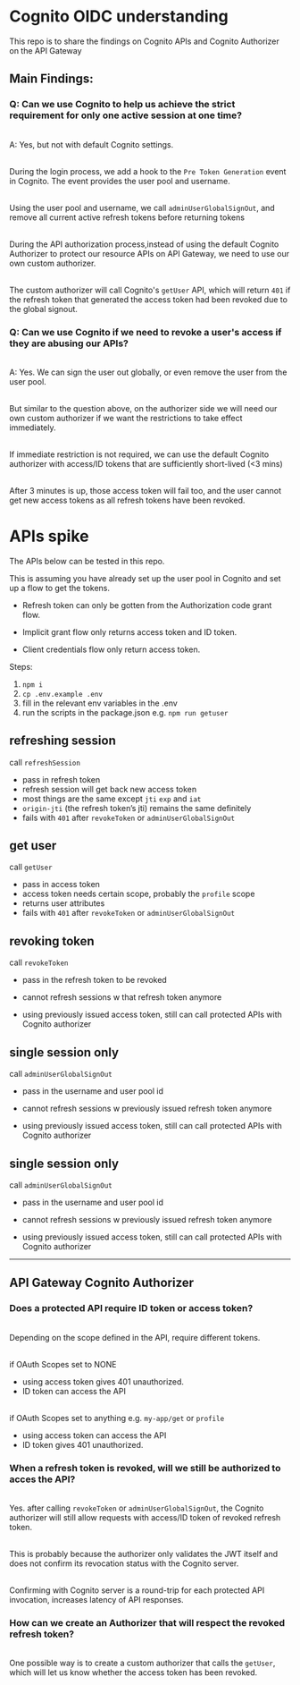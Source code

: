 # Cognito OIDC understanding

This repo is to share the findings on Cognito APIs and Cognito Authorizer on the API Gateway

## Main Findings:

### Q: Can we use Cognito to help us achieve the strict requirement for only one active session at one time?

\
A: Yes, but not with default Cognito settings.

\
During the login process, we add a hook to the `Pre Token Generation` event in Cognito. The event provides the user pool and username.

\
Using the user pool and username, we call `adminUserGlobalSignOut`, and remove all current active refresh tokens before returning tokens

\
During the API authorization process,instead of using the default Cognito Authorizer to protect our resource APIs on API Gateway, we need to use our own custom authorizer.

\
The custom authorizer will call Cognito's `getUser` API, which will return `401` if the refresh token that generated the access token had been revoked due to the global signout.

### Q: Can we use Cognito if we need to revoke a user's access if they are abusing our APIs?

\
A: Yes. We can sign the user out globally, or even remove the user from the user pool.

\
But similar to the question above, on the authorizer side we will need our own custom authorizer if we want the restrictions to take effect immediately.

\
If immediate restriction is not required, we can use the default Cognito authorizer with access/ID tokens that are sufficiently short-lived (<3 mins)

\
After 3 minutes is up, those access token will fail too, and the user cannot get new access tokens as all refresh tokens have been revoked.

# APIs spike

The APIs below can be tested in this repo.

This is assuming you have already set up the user pool in Cognito and set up a flow to get the tokens.

- Refresh token can only be gotten from the Authorization code grant flow.

- Implicit grant flow only returns access token and ID token.

- Client credentials flow only return access token.

Steps:

1. `npm i`
2. `cp .env.example .env`
3. fill in the relevant env variables in the .env
4. run the scripts in the package.json e.g. `npm run getuser`

## refreshing session

call `refreshSession`

- pass in refresh token
- refresh session will get back new access token
- most things are the same except `jti` `exp` and `iat`
- `origin-jti` (the refresh token’s jti) remains the same definitely
- fails with `401` after `revokeToken` or `adminUserGlobalSignOut`

## get user

call `getUser`

- pass in access token
- access token needs certain scope, probably the `profile` scope
- returns user attributes
- fails with `401` after `revokeToken` or `adminUserGlobalSignOut`

## revoking token

call `revokeToken`

- pass in the refresh token to be revoked

- cannot refresh sessions w that refresh token anymore

- using previously issued access token, still can call protected APIs
  with Cognito authorizer

## single session only

call `adminUserGlobalSignOut`

- pass in the username and user pool id

- cannot refresh sessions w previously issued refresh token anymore

- using previously issued access token, still can call protected APIs
  with Cognito authorizer

## single session only

call `adminUserGlobalSignOut`

- pass in the username and user pool id

- cannot refresh sessions w previously issued refresh token anymore

- using previously issued access token, still can call protected APIs
  with Cognito authorizer

---

## API Gateway Cognito Authorizer

### Does a protected API require ID token or access token?

\
Depending on the scope defined in the API, require different tokens.

\
if OAuth Scopes set to NONE

- using access token gives 401 unauthorized.
- ID token can access the API

\
if OAuth Scopes set to anything e.g. `my-app/get` or `profile`

- using access token can access the API
- ID token gives 401 unauthorized.

### When a refresh token is revoked, will we still be authorized to acces the API?

\
Yes. after calling `revokeToken` or `adminUserGlobalSignOut`, the Cognito authorizer will still allow requests with access/ID token of revoked refresh token.

\
This is probably because the authorizer only validates the JWT itself and does not confirm its revocation status with the Cognito server.

\
Confirming with Cognito server is a round-trip for each protected API invocation, increases latency of API responses.

### How can we create an Authorizer that will respect the revoked refresh token?

\
One possible way is to create a custom authorizer that calls the `getUser`, which will let us know whether the access token has been revoked.
